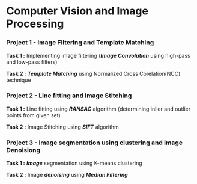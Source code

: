 # Computer Vision and Image Processing


### Project 1 - Image Filtering and Template Matching
**Task 1 :** Implementing image filtering (**_Image Convolution_** using high-pass and low-pass filters)

**Task 2 :** **_Template Matching_** using Normalized Cross Corelation(NCC) technique



### Project 2 - Line fitting and Image Stitching
**Task 1 :** Line fitting using **_RANSAC_** algorithm (determining inlier and outlier points from given set)

**Task 2 :** Image Stitching using **_SIFT_** algorithm



### Project 3 - Image segmentation using clustering and Image Denoisiong
**Task 1 :** **_Image_** segmentation using K-means clustering

**Task 2 :** Image **_denoising_** using **_Median Filtering_**
